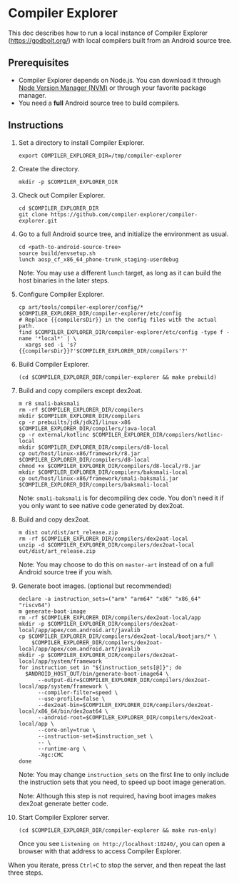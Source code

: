 # Compiler Explorer

This doc describes how to run a local instance of Compiler Explorer
(https://godbolt.org/) with local compilers built from an Android source tree.

## Prerequisites

- Compiler Explorer depends on Node.js. You can download it through
  [Node Version Manager (NVM)](https://nodejs.org/en/download/package-manager) or
  through your favorite package manager.
- You need a **full** Android source tree to build compilers.

## Instructions

1. Set a directory to install Compiler Explorer.

    ```
    export COMPILER_EXPLORER_DIR=/tmp/compiler-explorer
    ```

1. Create the directory.

    ```
    mkdir -p $COMPILER_EXPLORER_DIR
    ```

1. Check out Compiler Explorer.

    ```
    cd $COMPILER_EXPLORER_DIR
    git clone https://github.com/compiler-explorer/compiler-explorer.git
    ```

1. Go to a full Android source tree, and initialize the environment as usual.

    ```
    cd <path-to-android-source-tree>
    source build/envsetup.sh
    lunch aosp_cf_x86_64_phone-trunk_staging-userdebug
    ```

    Note: You may use a different `lunch` target, as long as it can build the
    host binaries in the later steps.

1. Configure Compiler Explorer.

    ```
    cp art/tools/compiler-explorer/config/* $COMPILER_EXPLORER_DIR/compiler-explorer/etc/config
    # Replace {{compilersDir}} in the config files with the actual path.
    find $COMPILER_EXPLORER_DIR/compiler-explorer/etc/config -type f -name '*local*' | \
      xargs sed -i 's?{{compilersDir}}?'$COMPILER_EXPLORER_DIR/compilers'?'
    ```

1. Build Compiler Explorer.

    ```
    (cd $COMPILER_EXPLORER_DIR/compiler-explorer && make prebuild)
    ```

1. Build and copy compilers except dex2oat.

    ```
    m r8 smali-baksmali
    rm -rf $COMPILER_EXPLORER_DIR/compilers
    mkdir $COMPILER_EXPLORER_DIR/compilers
    cp -r prebuilts/jdk/jdk21/linux-x86 $COMPILER_EXPLORER_DIR/compilers/java-local
    cp -r external/kotlinc $COMPILER_EXPLORER_DIR/compilers/kotlinc-local
    mkdir $COMPILER_EXPLORER_DIR/compilers/d8-local
    cp out/host/linux-x86/framework/r8.jar $COMPILER_EXPLORER_DIR/compilers/d8-local
    chmod +x $COMPILER_EXPLORER_DIR/compilers/d8-local/r8.jar
    mkdir $COMPILER_EXPLORER_DIR/compilers/baksmali-local
    cp out/host/linux-x86/framework/smali-baksmali.jar $COMPILER_EXPLORER_DIR/compilers/baksmali-local
    ```

    Note: `smali-baksmali` is for decompiling dex code. You don't need it if you
    only want to see native code generated by dex2oat.

1. Build and copy dex2oat.

    ```
    m dist out/dist/art_release.zip
    rm -rf $COMPILER_EXPLORER_DIR/compilers/dex2oat-local
    unzip -d $COMPILER_EXPLORER_DIR/compilers/dex2oat-local out/dist/art_release.zip
    ```

    Note: You may choose to do this on `master-art` instead of on a full Android
    source tree if you wish.

1. Generate boot images. (optional but recommended)

    ```
    declare -a instruction_sets=("arm" "arm64" "x86" "x86_64" "riscv64")
    m generate-boot-image
    rm -rf $COMPILER_EXPLORER_DIR/compilers/dex2oat-local/app
    mkdir -p $COMPILER_EXPLORER_DIR/compilers/dex2oat-local/app/apex/com.android.art/javalib
    cp $COMPILER_EXPLORER_DIR/compilers/dex2oat-local/bootjars/* \
        $COMPILER_EXPLORER_DIR/compilers/dex2oat-local/app/apex/com.android.art/javalib
    mkdir -p $COMPILER_EXPLORER_DIR/compilers/dex2oat-local/app/system/framework
    for instruction_set in "${instruction_sets[@]}"; do
      $ANDROID_HOST_OUT/bin/generate-boot-image64 \
          --output-dir=$COMPILER_EXPLORER_DIR/compilers/dex2oat-local/app/system/framework \
          --compiler-filter=speed \
          --use-profile=false \
          --dex2oat-bin=$COMPILER_EXPLORER_DIR/compilers/dex2oat-local/x86_64/bin/dex2oat64 \
          --android-root=$COMPILER_EXPLORER_DIR/compilers/dex2oat-local/app \
          --core-only=true \
          --instruction-set=$instruction_set \
          -- \
          --runtime-arg \
          -Xgc:CMC
    done
    ```

    Note: You may change `instruction_sets` on the first line to only include
    the instruction sets that you need, to speed up boot image generation.

    Note: Although this step is not required, having boot images makes dex2oat generate better code.

1. Start Compiler Explorer server.

    ```
    (cd $COMPILER_EXPLORER_DIR/compiler-explorer && make run-only)
    ```

    Once you see `Listening on http://localhost:10240/`, you can open a browser
    with that address to access Compiler Explorer.

When you iterate, press `Ctrl+C` to stop the server, and then repeat the last
three steps.
